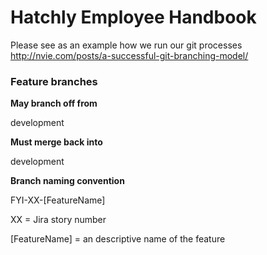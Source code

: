 # Hatchly Employee Handbook

Please see as an example how we run our git processes
http://nvie.com/posts/a-successful-git-branching-model/

### Feature branches 

**May branch off from**

development


**Must merge back into**

development

**Branch naming convention**

FYI-XX-[FeatureName]

XX = Jira story number

[FeatureName] = an descriptive name of the feature
